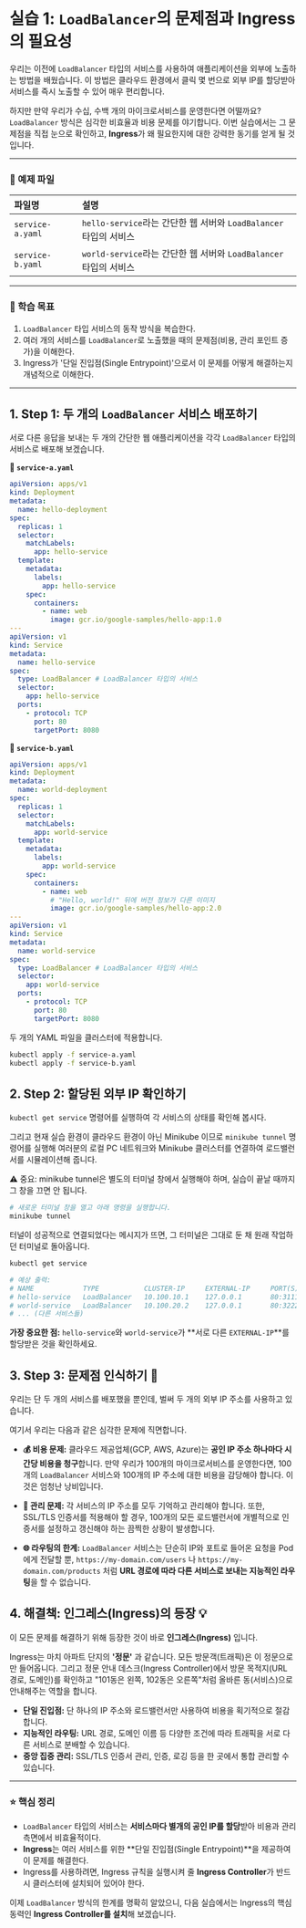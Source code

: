 # 실습 1: `LoadBalancer`의 문제점과 Ingress의 필요성

우리는 이전에 `LoadBalancer` 타입의 서비스를 사용하여 애플리케이션을 외부에 노출하는 방법을 배웠습니다. 이 방법은 클라우드 환경에서 클릭 몇 번으로 외부 IP를 할당받아 서비스를 즉시 노출할 수 있어 매우 편리합니다.

하지만 만약 우리가 수십, 수백 개의 마이크로서비스를 운영한다면 어떨까요? `LoadBalancer` 방식은 심각한 비효율과 비용 문제를 야기합니다. 이번 실습에서는 그 문제점을 직접 눈으로 확인하고, **Ingress**가 왜 필요한지에 대한 강력한 동기를 얻게 될 것입니다.

---

### 📂 예제 파일

| 파일명           | 설명                                                              |
| :--------------- | :---------------------------------------------------------------- |
| `service-a.yaml` | `hello-service`라는 간단한 웹 서버와 `LoadBalancer` 타입의 서비스 |
| `service-b.yaml` | `world-service`라는 간단한 웹 서버와 `LoadBalancer` 타입의 서비스 |

---

### 🎯 학습 목표

1.  `LoadBalancer` 타입 서비스의 동작 방식을 복습한다.
2.  여러 개의 서비스를 `LoadBalancer`로 노출했을 때의 문제점(비용, 관리 포인트 증가)을 이해한다.
3.  Ingress가 '단일 진입점(Single Entrypoint)'으로서 이 문제를 어떻게 해결하는지 개념적으로 이해한다.

---

## 1\. Step 1: 두 개의 `LoadBalancer` 서비스 배포하기

서로 다른 응답을 보내는 두 개의 간단한 웹 애플리케이션을 각각 `LoadBalancer` 타입의 서비스로 배포해 보겠습니다.

**📄 `service-a.yaml`**

```yaml
apiVersion: apps/v1
kind: Deployment
metadata:
  name: hello-deployment
spec:
  replicas: 1
  selector:
    matchLabels:
      app: hello-service
  template:
    metadata:
      labels:
        app: hello-service
    spec:
      containers:
        - name: web
          image: gcr.io/google-samples/hello-app:1.0
---
apiVersion: v1
kind: Service
metadata:
  name: hello-service
spec:
  type: LoadBalancer # LoadBalancer 타입의 서비스
  selector:
    app: hello-service
  ports:
    - protocol: TCP
      port: 80
      targetPort: 8080
```

**📄 `service-b.yaml`**

```yaml
apiVersion: apps/v1
kind: Deployment
metadata:
  name: world-deployment
spec:
  replicas: 1
  selector:
    matchLabels:
      app: world-service
  template:
    metadata:
      labels:
        app: world-service
    spec:
      containers:
        - name: web
          # "Hello, world!" 뒤에 버전 정보가 다른 이미지
          image: gcr.io/google-samples/hello-app:2.0
---
apiVersion: v1
kind: Service
metadata:
  name: world-service
spec:
  type: LoadBalancer # LoadBalancer 타입의 서비스
  selector:
    app: world-service
  ports:
    - protocol: TCP
      port: 80
      targetPort: 8080
```

두 개의 YAML 파일을 클러스터에 적용합니다.

```bash
kubectl apply -f service-a.yaml
kubectl apply -f service-b.yaml
```

## 2\. Step 2: 할당된 외부 IP 확인하기

`kubectl get service` 명령어를 실행하여 각 서비스의 상태를 확인해 봅시다.

그리고 현재 실습 환경이 클라우드 환경이 아닌 Minikube 이므로 `minikube tunnel` 명령어를 실행해
여러분의 로컬 PC 네트워크와 Minikube 클러스터를 연결하여 로드밸런서를 시뮬레이션해 줍니다.

⚠️ 중요: minikube tunnel은 별도의 터미널 창에서 실행해야 하며, 실습이 끝날 때까지 그 창을 끄면 안 됩니다.

```Bash
# 새로운 터미널 창을 열고 아래 명령을 실행합니다.
minikube tunnel
```

터널이 성공적으로 연결되었다는 메시지가 뜨면, 그 터미널은 그대로 둔 채 원래 작업하던 터미널로 돌아옵니다.

```bash
kubectl get service

# 예상 출력:
# NAME            TYPE           CLUSTER-IP     EXTERNAL-IP     PORT(S)        AGE
# hello-service   LoadBalancer   10.100.10.1    127.0.0.1       80:31111/TCP   1m
# world-service   LoadBalancer   10.100.20.2    127.0.0.1       80:32222/TCP   1m
# ... (다른 서비스들)
```

**가장 중요한 점:** `hello-service`와 `world-service`가 \*\*서로 다른 `EXTERNAL-IP`\*\*를 할당받은 것을 확인하세요.

## 3\. Step 3: 문제점 인식하기 🤔

우리는 단 두 개의 서비스를 배포했을 뿐인데, 벌써 두 개의 외부 IP 주소를 사용하고 있습니다.

여기서 우리는 다음과 같은 심각한 문제에 직면합니다.

- **💰 비용 문제:** 클라우드 제공업체(GCP, AWS, Azure)는 **공인 IP 주소 하나마다 시간당 비용을 청구**합니다. 만약 우리가 100개의 마이크로서비스를 운영한다면, 100개의 `LoadBalancer` 서비스와 100개의 IP 주소에 대한 비용을 감당해야 합니다. 이것은 엄청난 낭비입니다.

- **🤯 관리 문제:** 각 서비스의 IP 주소를 모두 기억하고 관리해야 합니다. 또한, SSL/TLS 인증서를 적용해야 할 경우, 100개의 모든 로드밸런서에 개별적으로 인증서를 설정하고 갱신해야 하는 끔찍한 상황이 발생합니다.

- **🌐 라우팅의 한계:** `LoadBalancer` 서비스는 단순히 IP와 포트로 들어온 요청을 Pod에게 전달할 뿐, `https://my-domain.com/users` 나 `https://my-domain.com/products` 처럼 **URL 경로에 따라 다른 서비스로 보내는 지능적인 라우팅**을 할 수 없습니다.

## 4\. 해결책: 인그레스(Ingress)의 등장 💡

이 모든 문제를 해결하기 위해 등장한 것이 바로 **인그레스(Ingress)** 입니다.

Ingress는 마치 아파트 단지의 **'정문'** 과 같습니다. 모든 방문객(트래픽)은 이 정문으로만 들어옵니다. 그리고 정문 안내 데스크(Ingress Controller)에서 방문 목적지(URL 경로, 도메인)를 확인하고 "101동은 왼쪽, 102동은 오른쪽"처럼 올바른 동(서비스)으로 안내해주는 역할을 합니다.

- **단일 진입점:** 단 하나의 IP 주소와 로드밸런서만 사용하여 비용을 획기적으로 절감합니다.
- **지능적인 라우팅:** URL 경로, 도메인 이름 등 다양한 조건에 따라 트래픽을 서로 다른 서비스로 분배할 수 있습니다.
- **중앙 집중 관리:** SSL/TLS 인증서 관리, 인증, 로깅 등을 한 곳에서 통합 관리할 수 있습니다.

---

### ⭐ 핵심 정리

- `LoadBalancer` 타입의 서비스는 **서비스마다 별개의 공인 IP를 할당**받아 비용과 관리 측면에서 비효율적이다.
- **Ingress**는 여러 서비스를 위한 \*\*단일 진입점(Single Entrypoint)\*\*을 제공하여 이 문제를 해결한다.
- Ingress를 사용하려면, Ingress 규칙을 실행시켜 줄 **Ingress Controller**가 반드시 클러스터에 설치되어 있어야 한다.

이제 `LoadBalancer` 방식의 한계를 명확히 알았으니, 다음 실습에서는 Ingress의 핵심 동력인 **Ingress Controller를 설치**해 보겠습니다.
